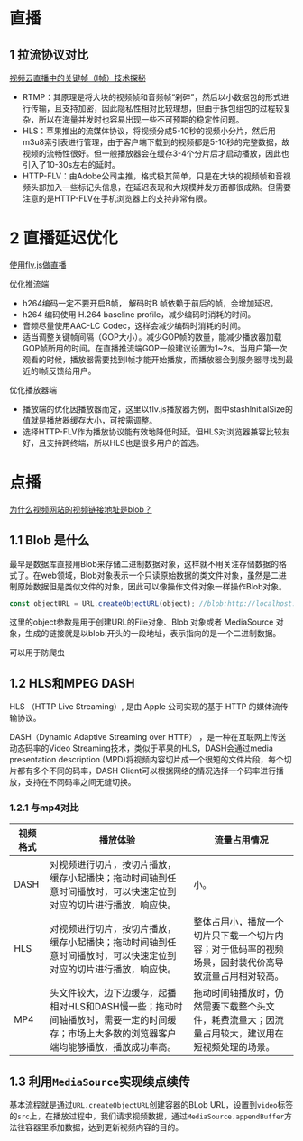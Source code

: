 # 直播

 ## 1 拉流协议对比

[视频云直播中的关键帧（I帧）技术探秘](https://www.dnsdizhi.com/224.html)

- RTMP：其原理是将大块的视频帧和音频帧“剁碎”，然后以小数据包的形式进行传输，且支持加密，因此隐私性相对比较理想，但由于拆包组包的过程较复杂，所以在海量并发时也容易出现一些不可预期的稳定性问题。
- HLS：苹果推出的流媒体协议，将视频分成5-10秒的视频小分片，然后用m3u8索引表进行管理，由于客户端下载到的视频都是5-10秒的完整数据，故视频的流畅性很好。但一般播放器会在缓存3-4个分片后才启动播放，因此也引入了10-30s左右的延时。
- HTTP-FLV：由Adobe公司主推，格式极其简单，只是在大块的视频帧和音视频头部加入一些标记头信息，在延迟表现和大规模并发方面都很成熟。但需要注意的是HTTP-FLV在手机浏览器上的支持非常有限。



# 2 直播延迟优化

[使用flv.js做直播](https://github.com/gwuhaolin/blog/issues/3)

优化推流端

- h264编码一定不要开启B帧， 解码时B 帧依赖于前后的帧，会增加延迟。
- h264 编码使用 H.264 baseline profile，减少编码时消耗的时间。
- 音频尽量使用AAC-LC Codec，这样会减少编码时消耗的时间。
- 适当调整关键帧间隔（GOP大小）。减少GOP帧的数量，能减少播放器加载GOP帧所用的时间。在直播推流端GOP一般建议设置为1~2s。当用户第一次观看的时候，播放器需要找到I帧才能开始播放，而播放器会到服务器寻找到最近的I帧反馈给用户。

优化播放器端

- 播放端的优化因播放器而定，这里以flv.js播放器为例，图中stashInitialSize的值就是播放器缓存大小，可按需调整。
- 选择HTTP-FLV作为播放协议能有效地降低时延。但HLS对浏览器兼容比较友好，且支持跨终端，所以HLS也是很多用户的首选。



# 点播

 [为什么视频网站的视频链接地址是blob？](https://juejin.im/post/5d1ea7a8e51d454fd8057bea )

## 1.1 Blob 是什么

 最早是数据库直接用Blob来存储二进制数据对象，这样就不用关注存储数据的格式了。在web领域，Blob对象表示一个只读原始数据的类文件对象，虽然是二进制原始数据但是类似文件的对象，因此可以像操作文件对象一样操作Blob对象。 

``` js
const objectURL = URL.createObjectURL(object); //blob:http://localhost:1234/abcedfgh-1234-1234-1234-abcdefghijkl
```

 这里的object参数是用于创建URL的File对象、Blob 对象或者 MediaSource 对象，生成的链接就是以blob:开头的一段地址，表示指向的是一个二进制数据。 

可以用于防爬虫

## 1.2 HLS和MPEG DASH

 HLS （HTTP Live Streaming）, 是由 Apple 公司实现的基于 HTTP 的媒体流传输协议。 

DASH（Dynamic Adaptive Streaming over HTTP） ，是一种在互联网上传送动态码率的Video Streaming技术，类似于苹果的HLS，DASH会通过media presentation description (MPD)将视频内容切片成一个很短的文件片段，每个切片都有多个不同的码率，DASH Client可以根据网络的情况选择一个码率进行播放，支持在不同码率之间无缝切换。

### 1.2.1 与mp4对比

| 视频格式 | 播放体验                                                     | 流量占用情况                                                 |
| -------- | ------------------------------------------------------------ | ------------------------------------------------------------ |
| DASH     | 对视频进行切片，按切片播放，缓存小起播快；拖动时间轴到任意时间播放时，可以快速定位到对应的切片进行播放，响应快。 | 小。                                                         |
| HLS      | 对视频进行切片，按切片播放，缓存小起播快；拖动时间轴到任意时间播放时，可以快速定位到对应的切片进行播放，响应快。 | 整体占用小，播放一个切片只下载一个切片内容；对于低码率的视频场景，因封装代价高导致流量占用相对较高。 |
| MP4      | 头文件较大，边下边缓存，起播相对HLS和DASH慢一些；拖动时间轴播放时，需要一定的时间缓存；市场上大多数的浏览器客户端均能够播放，播放成功率高。 | 拖动时间轴播放时，仍然需要下载整个头文件，耗费流量大；因流量占用较大，建议用在短视频处理的场景。 |

## 1.3 利用`MediaSource`实现续点续传

基本流程就是通过`URL.createObjectURL`创建容器的BLob URL，设置到`video`标签的`src`上，在播放过程中，我们请求视频数据，通过`MediaSource.appendBuffer`方法往容器里添加数据，达到更新视频内容的目的。 

